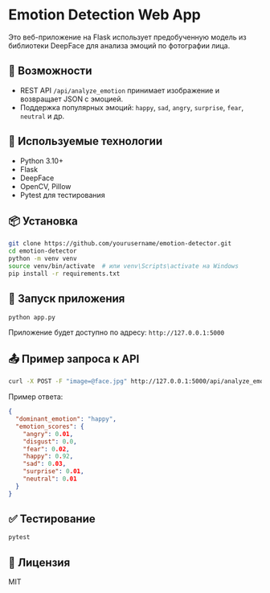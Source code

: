 # Emotion Detection Web App

Это веб-приложение на Flask использует предобученную модель из библиотеки DeepFace для анализа эмоций по фотографии лица.

## 🚀 Возможности
- REST API `/api/analyze_emotion` принимает изображение и возвращает JSON с эмоцией.
- Поддержка популярных эмоций: `happy`, `sad`, `angry`, `surprise`, `fear`, `neutral` и др.

## 🧠 Используемые технологии
- Python 3.10+
- Flask
- DeepFace
- OpenCV, Pillow
- Pytest для тестирования

## 📦 Установка
```bash
git clone https://github.com/yourusername/emotion-detector.git
cd emotion-detector
python -m venv venv
source venv/bin/activate  # или venv\Scripts\activate на Windows
pip install -r requirements.txt
```

## 🔄 Запуск приложения
```bash
python app.py
```
Приложение будет доступно по адресу: `http://127.0.0.1:5000`

## 📤 Пример запроса к API
```bash
curl -X POST -F "image=@face.jpg" http://127.0.0.1:5000/api/analyze_emotion
```

Пример ответа:
```json
{
  "dominant_emotion": "happy",
  "emotion_scores": {
    "angry": 0.01,
    "disgust": 0.0,
    "fear": 0.02,
    "happy": 0.92,
    "sad": 0.03,
    "surprise": 0.01,
    "neutral": 0.01
  }
}
```

## ✅ Тестирование
```bash
pytest
```

## 🧾 Лицензия
MIT
